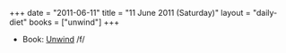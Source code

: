 +++
date = "2011-06-11"
title = "11 June 2011 (Saturday)"
layout = "daily-diet"
books = ["unwind"]
+++

<ul>
<li class="entry books">Book: <a href="/books/unwind">Unwind</a> /f/</li>
</ul>